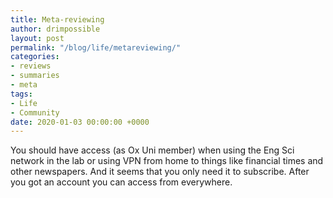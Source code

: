 ```yaml
---
title: Meta-reviewing
author: drimpossible
layout: post
permalink: "/blog/life/metareviewing/"
categories:
- reviews
- summaries
- meta
tags:
- Life
- Community
date: 2020-01-03 00:00:00 +0000
---
```


You should have access (as Ox Uni member) when using the Eng Sci network in the lab or using VPN from home to things like financial times and other newspapers. And it seems that you only need it to subscribe. After you got an account you can access from everywhere.